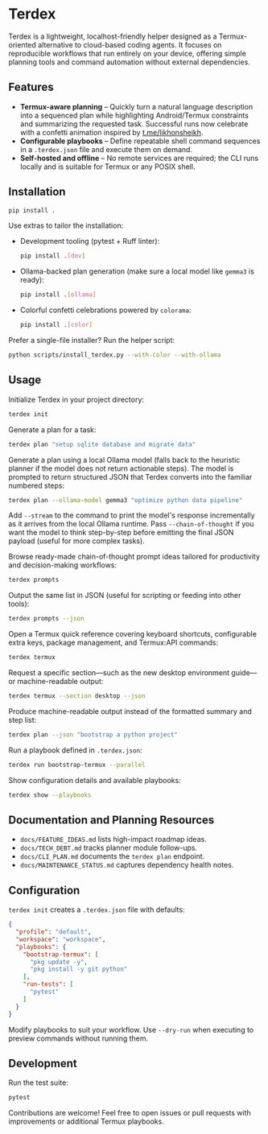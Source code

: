 # Terdex

Terdex is a lightweight, localhost-friendly helper designed as a Termux-oriented alternative to cloud-based coding agents. It focuses on reproducible workflows that run entirely on your device, offering simple planning tools and command automation without external dependencies.

## Features

- **Termux-aware planning** – Quickly turn a natural language description into a sequenced plan while highlighting Android/Termux constraints and summarizing the requested task. Successful runs now celebrate with a confetti animation inspired by [t.me/likhonsheikh](https://t.me/likhonsheikh).
- **Configurable playbooks** – Define repeatable shell command sequences in a `.terdex.json` file and execute them on demand.
- **Self-hosted and offline** – No remote services are required; the CLI runs locally and is suitable for Termux or any POSIX shell.

## Installation

```bash
pip install .
```

Use extras to tailor the installation:

- Development tooling (pytest + Ruff linter):

  ```bash
  pip install .[dev]
  ```

- Ollama-backed plan generation (make sure a local model like `gemma3` is ready):

  ```bash
  pip install .[ollama]
  ```

- Colorful confetti celebrations powered by `colorama`:

  ```bash
  pip install .[color]
  ```

Prefer a single-file installer? Run the helper script:

```bash
python scripts/install_terdex.py --with-color --with-ollama
```

## Usage

Initialize Terdex in your project directory:

```bash
terdex init
```

Generate a plan for a task:

```bash
terdex plan "setup sqlite database and migrate data"
```

Generate a plan using a local Ollama model (falls back to the heuristic planner if the
model does not return actionable steps). The model is prompted to return structured
JSON that Terdex converts into the familiar numbered steps:

```bash
terdex plan --ollama-model gemma3 "optimize python data pipeline"
```

Add `--stream` to the command to print the model's response incrementally as it
arrives from the local Ollama runtime. Pass `--chain-of-thought` if you want the
model to think step-by-step before emitting the final JSON payload (useful for
more complex tasks).

Browse ready-made chain-of-thought prompt ideas tailored for productivity and
decision-making workflows:

```bash
terdex prompts
```

Output the same list in JSON (useful for scripting or feeding into other tools):

```bash
terdex prompts --json
```

Open a Termux quick reference covering keyboard shortcuts, configurable extra keys,
package management, and Termux:API commands:

```bash
terdex termux
```

Request a specific section—such as the new desktop environment guide—or
machine-readable output:

```bash
terdex termux --section desktop --json
```

Produce machine-readable output instead of the formatted summary and step list:

```bash
terdex plan --json "bootstrap a python project"
```

Run a playbook defined in `.terdex.json`:

```bash
terdex run bootstrap-termux --parallel
```

Show configuration details and available playbooks:

```bash
terdex show --playbooks
```

## Documentation and Planning Resources

- `docs/FEATURE_IDEAS.md` lists high-impact roadmap ideas.
- `docs/TECH_DEBT.md` tracks planner module follow-ups.
- `docs/CLI_PLAN.md` documents the `terdex plan` endpoint.
- `docs/MAINTENANCE_STATUS.md` captures dependency health notes.

## Configuration

`terdex init` creates a `.terdex.json` file with defaults:

```json
{
  "profile": "default",
  "workspace": "workspace",
  "playbooks": {
    "bootstrap-termux": [
      "pkg update -y",
      "pkg install -y git python"
    ],
    "run-tests": [
      "pytest"
    ]
  }
}
```

Modify playbooks to suit your workflow. Use `--dry-run` when executing to preview commands without running them.

## Development

Run the test suite:

```bash
pytest
```

Contributions are welcome! Feel free to open issues or pull requests with improvements or additional Termux playbooks.
